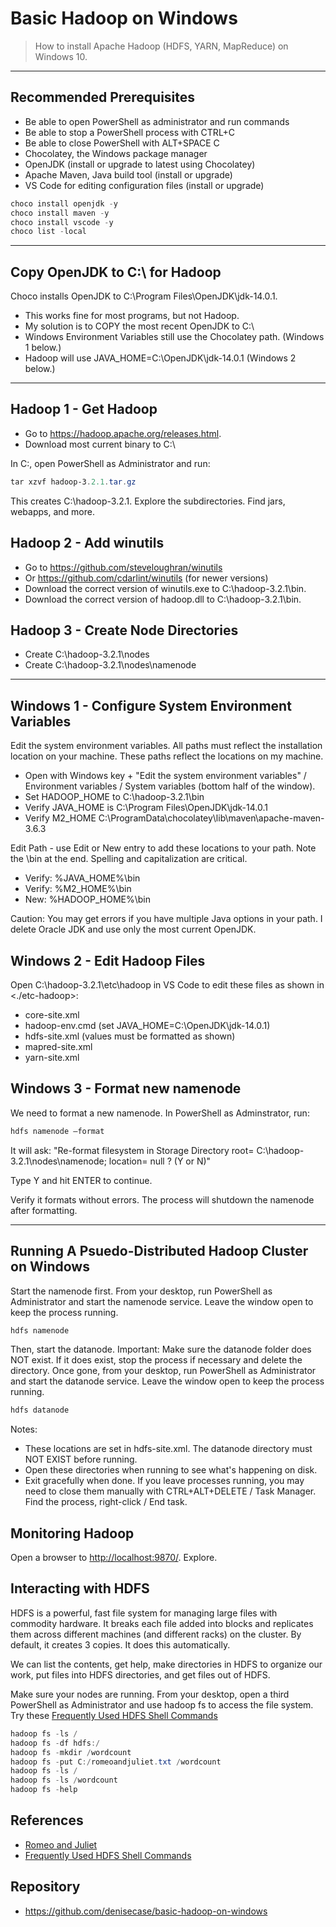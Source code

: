 # Basic Hadoop on Windows

> How to install Apache Hadoop (HDFS, YARN, MapReduce) on Windows 10.

---

## Recommended Prerequisites

- Be able to open PowerShell as administrator and run commands
- Be able to stop a PowerShell process with CTRL+C
- Be able to close PowerShell with ALT+SPACE C
- Chocolatey, the Windows package manager
- OpenJDK (install or upgrade to latest using Chocolatey)
- Apache Maven, Java build tool (install or upgrade)
- VS Code for editing configuration files (install or upgrade)

```PowerShell
choco install openjdk -y
choco install maven -y
choco install vscode -y
choco list -local
```

---

## Copy OpenJDK to C:\ for Hadoop

Choco installs OpenJDK to C:\Program Files\OpenJDK\jdk-14.0.1.

- This works fine for most programs, but not Hadoop.
- My solution is to COPY the most recent OpenJDK to C:\
- Windows Environment Variables still use the Chocolatey path. (Windows 1 below.)
- Hadoop will use JAVA_HOME=C:\OpenJDK\jdk-14.0.1 (Windows 2 below.)

---

## Hadoop 1 - Get Hadoop

- Go to <https://hadoop.apache.org/releases.html>.
- Download most current binary to C:\

In C:\, open PowerShell as Administrator and run:

```PowerShell
tar xzvf hadoop-3.2.1.tar.gz
```

This creates C:\hadoop-3.2.1. Explore the subdirectories. Find jars, webapps, and more.

## Hadoop 2 - Add winutils

- Go to <https://github.com/steveloughran/winutils>
- Or <https://github.com/cdarlint/winutils> (for newer versions)
- Download the correct version of winutils.exe to C:\hadoop-3.2.1\bin.
- Download the correct version of hadoop.dll to C:\hadoop-3.2.1\bin.

## Hadoop 3 - Create Node Directories

- Create C:\hadoop-3.2.1\nodes
- Create C:\hadoop-3.2.1\nodes\namenode

---

## Windows 1 - Configure System Environment Variables

Edit the system environment variables. All paths must reflect the installation location on your machine. These paths reflect the locations on my machine.

- Open with Windows key + "Edit the system environment variables" / Environment variables / System variables (bottom half of the window).
- Set HADOOP_HOME to C:\hadoop-3.2.1\bin
- Verify JAVA_HOME is C:\Program Files\OpenJDK\jdk-14.0.1
- Verify M2_HOME C:\ProgramData\chocolatey\lib\maven\apache-maven-3.6.3

Edit Path - use Edit or New entry to add these locations to your path. Note the \bin at the end. Spelling and capitalization are critical.

- Verify: %JAVA_HOME%\bin
- Verify: %M2_HOME%\bin
- New: %HADOOP_HOME%\bin

Caution: You may get errors if you have multiple Java options in your path. I delete Oracle JDK and use only the most current OpenJDK.

## Windows 2 - Edit Hadoop Files

Open C:\hadoop-3.2.1\etc\hadoop in VS Code to edit these files as shown in <./etc-hadoop>:

- core-site.xml
- hadoop-env.cmd (set JAVA_HOME=C:\OpenJDK\jdk-14.0.1)
- hdfs-site.xml (values must be formatted as shown)
- mapred-site.xml
- yarn-site.xml

## Windows 3 - Format new namenode

We need to format a new namenode. In PowerShell as Adminstrator, run:

```PowerShell
hdfs namenode –format
```

It will ask: "Re-format filesystem in Storage Directory root= C:\hadoop-3.2.1\nodes\namenode; location= null ? (Y or N)"

Type Y and hit ENTER to continue. 

Verify it formats without errors. The process will shutdown the namenode after formatting.

---

## Running A Psuedo-Distributed Hadoop Cluster on Windows

Start the namenode first. From your desktop, run PowerShell as Administrator and start the namenode service. Leave the window open to keep the process running.

```PowerShell
hdfs namenode
```

Then, start the datanode. Important: Make sure the datanode folder does NOT exist. If it does exist, stop the process if necessary and delete the directory. Once gone, from your desktop, run PowerShell as Administrator and start the datanode service. Leave the window open to keep the process running.

```PowerShell
hdfs datanode
```

Notes:

- These locations are set in hdfs-site.xml. The datanode directory must NOT EXIST before running.
- Open these directories when running to see what's happening on disk.
- Exit gracefully when done. If you leave processes running, you may need to close them manually with CTRL+ALT+DELETE / Task Manager. Find the process, right-click / End task.

## Monitoring Hadoop

Open a browser to <http://localhost:9870/>. Explore.

## Interacting with HDFS

HDFS is a powerful, fast file system for managing large files with commodity hardware. It breaks each file added into blocks and replicates them across different machines (and different racks) on the cluster. By default, it creates 3 copies. It does this automatically. 

We can list the contents, get help, make directories in HDFS to organize our work, put files into HDFS directories, and get files out of HDFS.

Make sure your nodes are running. From your desktop, open a third PowerShell as Administrator and use hadoop fs to access the file system. Try these [Frequently Used HDFS Shell Commands](https://stepupanalytics.com/frequently-used-hdfs-shell-commands/)

```PowerShell
hadoop fs -ls /
hadoop fs -df hdfs:/
hadoop fs -mkdir /wordcount
hadoop fs -put C:/romeoandjuliet.txt /wordcount
hadoop fs -ls /
hadoop fs -ls /wordcount
hadoop fs -help
```

## References

- [Romeo and Juliet](http://shakespeare.mit.edu/romeo_juliet/full.html)
- [Frequently Used HDFS Shell Commands](https://stepupanalytics.com/frequently-used-hdfs-shell-commands/)

## Repository

- <https://github.com/denisecase/basic-hadoop-on-windows>
